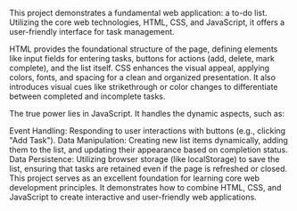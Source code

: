 This project demonstrates a fundamental web application: a to-do list. Utilizing the core web technologies, HTML, CSS, and JavaScript, it offers a user-friendly interface for task management.

HTML provides the foundational structure of the page, defining elements like input fields for entering tasks, buttons for actions (add, delete, mark complete), and the list itself. CSS enhances the visual appeal, applying colors, fonts, and spacing for a clean and organized presentation. It also introduces visual cues like strikethrough or color changes to differentiate between completed and incomplete tasks.

The true power lies in JavaScript. It handles the dynamic aspects, such as:

Event Handling: Responding to user interactions with buttons (e.g., clicking "Add Task").
Data Manipulation: Creating new list items dynamically, adding them to the list, and updating their appearance based on completion status.
Data Persistence: Utilizing browser storage (like localStorage) to save the list, ensuring that tasks are retained even if the page is refreshed or closed.
This project serves as an excellent foundation for learning core web development principles. It demonstrates how to combine HTML, CSS, and JavaScript to create interactive and user-friendly web applications.
